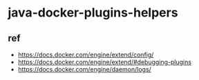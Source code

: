 # java-docker-plugins-helpers

## ref

- https://docs.docker.com/engine/extend/config/
- https://docs.docker.com/engine/extend/#debugging-plugins
- https://docs.docker.com/engine/daemon/logs/
